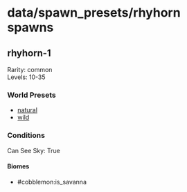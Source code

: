 # data/spawn_presets/rhyhorn spawns  
  
## rhyhorn-1  
Rarity: common  
Levels: 10-35  
  
### World Presets  
* [natural](data/spawn_data/natural.md)  
* [wild](data/spawn_data/wild.md)  
  
### Conditions  
Can See Sky: True  
  
#### Biomes  
  * #cobblemon:is_savanna
  
